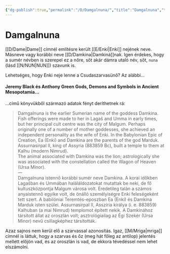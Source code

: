 ```yaml
---
{"dg-publish":true,"permalink":"/D/Damgalnuna/","title":"Damgalnuna","tags":["Englishtexttranslated"],"created":"2023-11-05T01:05","updated":"2025-07-03T01:11"}
---
```



# Damgalnuna

[[D/Dame\|Dame]] címnél említésre került [[E/Enki\|Enki]] nejének neve. Másneve vagy korábbi neve [[D/Damkina\|Damkiná]]nak. Igen érdekes, hogy a sumér névben is szerepel ez a nőre, sőt akár dámra utaló név, sőt, `nuna` (lásd [[N/NUN\|NUN]]) szavunk is.  

Lehetséges, hogy Enki neje lenne a Csudaszarvasünő? Az alábbi...

#### Jeremy Black és Anthony Green Gods, Demons and Symbols in Ancient Mesopotamia...

...című könyvükből származó adatok fényt deríthetnek rá:  
> Damgalnuna is the earlier Sumerian name of the goddess Damkina. Fish offerings were made to her in Lagaš and Umma in early times, but her principal cult centre was the city of Malgum. Perhaps originally one of a number of mother goddesses, she achieved an independent personality as the wife of Enki. In the Babylonian Epic of Creation, Ea (Enki) and Damkina are the parents of the god Marduk. Assurnasirpal II, king of Assyria (883859 Bc), built a temple to them at Kalhu (modern Nimrud).  
> The animal associated with Damkina was the lion; astrologically she was associated with the constellation called the Wagon of Heaven (Ursa Minor).  
> —  
> Damgalnuna istennő korábbi sumér neve Damkina. A korai időkben Lagašban és Ummában haláláldozatokat mutattak be neki, de fő kultuszközpontja Malgum városa volt. Eredetileg talán a számos anyaistennő egyike volt, de önálló személyiségre Enki feleségeként tett szert. A babilóniai Teremtés-eposzban Ea (Enki) és Damkina Marduk isten szülei. Assurnasirpal II, Asszíria királya (i. e. 883859) Kalhuban (a mai Nimrud) templomot épített nekik.
> A Damkinához társított állat az oroszlán volt; asztrológiailag az Égi Szekér (Ursa Minor) nevű csillagképhez társították.  

Azaz sajnos nem kerül elő a szarvassal azonosítás. Igaz, [[M/Mriga\|mriga]] címnél is láttuk, hogy a szarvas és őz (meg hát főleg az antilop) jelentés mellett előjön vad, és az oroszlán is vad, de ekkora tévedéssel nem lehet elszámolni.  